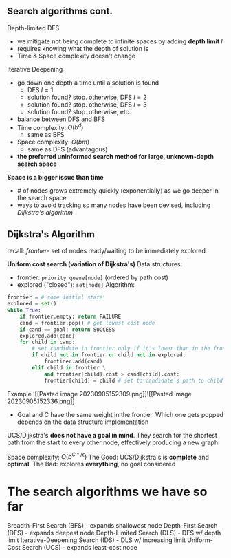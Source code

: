 ## Search algorithms cont.
Depth-limited DFS
- we mitigate not being complete to infinite spaces by adding **depth limit** $l$
- requires knowing what the depth of solution is
- Time & Space complexity doesn't change

Iterative Deepening
- go down one depth a time until a solution is found
	- DFS $l=1$
	- solution found? stop. otherwise, DFS $l=2$
	- solution found? stop. otherwise, DFS $l=3$
	- solution found? stop. otherwise, etc.
- balance between DFS and BFS
- Time complexity: $O(b^d)$
	- same as BFS
- Space complexity: $O(bm)$
	- same as DFS (advantagous)
- **the preferred uninformed search method for large, unknown-depth search space**

**Space is a bigger issue than time**
 - \# of nodes grows extremely quickly (exponentially) as we go deeper in the search space
 - ways to avoid tracking so many nodes have been devised, including *Dijkstra's algorithm*

## Dijkstra's Algorithm
recall: *frontier*- set of nodes ready/waiting to be immediately explored

**Uniform cost search (variation of Dijkstra's)**
Data structures:
- frontier: `priority queue[node]` (ordered by path cost)
- explored ("closed"): `set[node]`
Algorithm:
```python
frontier = # some initial state
explored = set()
while True:
	if frontier.empty: return FAILURE
	cand = frontier.pop() # get lowest cost node
	if cand == goal: return SUCCESS
	explored.add(cand)
	for child in cand:
		# set candidate in frontier only if it's lower than in the frontier if it exists
		if child not in frontier or child not in explored:
			frontiner.add(cand)
		elif child in frontier \
			and frontier[child].cost > cand[child].cost:
			frontier[child] = child # set to candidate's path to child
```

Example
![[Pasted image 20230905152309.png]]![[Pasted image 20230905152336.png]]
- Goal and C have the same weight in the frontier. Which one gets popped depends on the data structure implementation

UCS/Dijkstra's **does not have a goal in mind**. They search for the shortest path from the start to every other node, effectively producing a new graph.

Space complexity: $O(b^{C*/\epsilon})$
The Good: UCS/Dijkstra's is **complete** and **optimal**.
The Bad: explores **everything**, no goal considered

# The search algorithms we have so far
Breadth-First Search (BFS) - expands shallowest node
Depth-First Search (DFS) - expands deepest node
Depth-Limited Search (DLS) - DFS w/ depth limit
Iterative-Deepening Search (IDS) - DLS w/ increasing limit
Uniform-Cost Search (UCS) - expands least-cost node